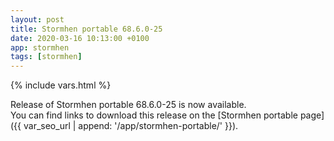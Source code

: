```yaml
---
layout: post
title: Stormhen portable 68.6.0-25
date: 2020-03-16 10:13:00 +0100
app: stormhen
tags: [stormhen]
---
```

{% include vars.html %}

Release of Stormhen portable 68.6.0-25 is now available.<br />
You can find links to download this release on the [Stormhen portable page]({{ var_seo_url | append: '/app/stormhen-portable/' }}).